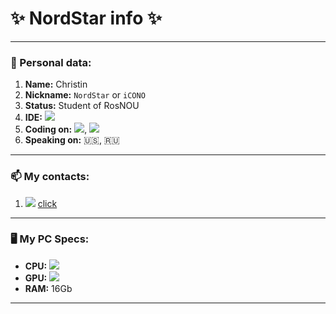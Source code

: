 # ✨ NordStar info ✨
----
### 🪪 Personal data:
1. **Name:** Christin
2. **Nickname:** `NordStar` or `iCONO`
3. **Status:** Student of RosNOU
4. **IDE:** <img src="https://img.shields.io/badge/WebStorm-000000?style=square&logo=WebStorm&logoColor=white" />
4. **Coding on:** <img src="https://img.shields.io/badge/Node.js-43853D?style=square&logo=node.js&logoColor=white" />, <img src="https://img.shields.io/badge/C%2B%2B-00599C?style=square&logo=c%2B%2B&logoColor=white" />
5. **Speaking on:** 🇺🇸, 🇷🇺
----
### 📫 My contacts:
1. <img src="https://img.shields.io/badge/Telegram-2CA5E0?style=square&logo=telegram&logoColor=white" /> [click](https://t.me/Gen3Static)
----
### 🖥️ My PC Specs:

+ **CPU:** <img src="https://img.shields.io/badge/AMD-Ryzen_5_3600-ED1C24?style=square&logo=amd&logoColor=white" />
+ **GPU:** <img src="https://img.shields.io/badge/AMD-Radeon_RX_5700_XT-ED1C24?style=square&logo=amd&logoColor=white" />
+ **RAM:** 16Gb
----
<!---
NordStarProj/NordStarProj is a ✨ special ✨ repository because its `README.md` (this file) appears on your GitHub profile.
You can click the Preview link to take a look at your changes.
--->
